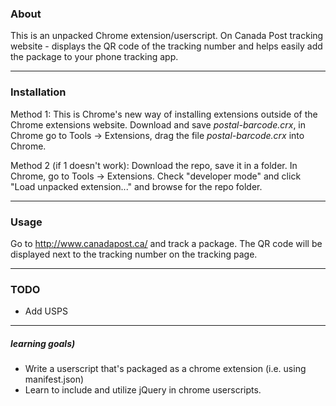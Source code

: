 ### About

This is an unpacked Chrome extension/userscript. 
On Canada Post tracking website - displays the QR code of the tracking number 
and helps easily add the package to your phone tracking app.

------------

### Installation

Method 1:
This is Chrome's new way of installing extensions outside of the
Chrome extensions website. Download and save *postal-barcode.crx*, in Chrome go to Tools -> Extensions, drag the file *postal-barcode.crx* into Chrome.

Method 2 (if 1 doesn't work):
Download the repo, save it in a folder. In Chrome, go to Tools -> Extensions. 
Check "developer mode" and click "Load unpacked extension..." 
and browse for the repo folder.

------------

### Usage

Go to http://www.canadapost.ca/ and track a package.
The QR code will be displayed next to the tracking number on the tracking page.

------------

### TODO

* Add USPS

------------

##### learning goals)

* Write a userscript that's packaged as a chrome extension (i.e. using manifest.json)
* Learn to include and utilize jQuery in chrome userscripts.

